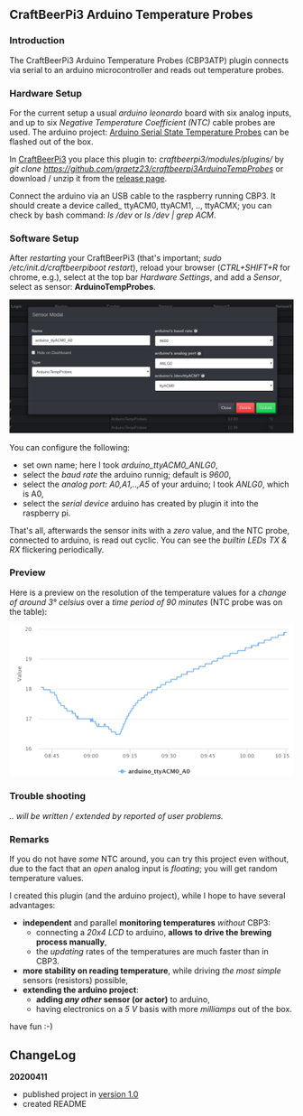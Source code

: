 ## CraftBeerPi3 Arduino Temperature Probes

### Introduction

The CraftBeerPi3 Arduino Temperature Probes (CBP3ATP) plugin connects via serial to an arduino microcontroller and reads out temperature probes.

### Hardware Setup

For the current setup a usual _arduino leonardo_ board with six analog inputs, and up to six _Negative Temperature Coefficient (NTC)_ cable probes are used. The arduino project: [Arduino Serial State Temperature Probes](https://github.com/graetz23/ArduinoSerialStateTempProbes) can be flashed out of the box.

In [CraftBeerPi3](https://github.com/Manuel83/craftbeerpi3) you place this plugin to: _craftbeerpi3/modules/plugins/_ by *git clone https://github.com/graetz23/craftbeerpi3ArduinoTempProbes* or download / unzip it from the [release page](https://github.com/graetz23/craftbeerpi3ArduinoTempProbes/releases).  

Connect the arduino via an USB cable to the raspberry running CBP3. It should create a device called_ ttyACM0, ttyACM1, .., ttyACMX; you can check by bash command: _ls /dev_ or _ls /dev | grep ACM_.

### Software Setup

After _restarting_ your CraftBeerPi3 (that's important; _sudo /etc/init.d/craftbeerpiboot restart_), reload your browser (_CTRL+SHIFT+R_ for chrome, e.g.), select at the top bar _Hardware Settings_, and add a _Sensor_, select as sensor: **ArduinoTempProbes**.

![ArduinoTempProbes config menu](CBP3ATP_config.png)

You can configure the following:
  - set own name; here I took _arduino_ttyACM0_ANLG0_,
  - select the _baud rate_ the arduino runnig; default is _9600_,
  - select the _analog port: A0,A1,..,A5_ of your arduino; I took _ANLG0_, which is A0,
  - select the _serial device_ arduino has created by plugin it into the raspberry pi.

That's all, afterwards the sensor inits with a _zero_ value, and the NTC probe, connected to arduino, is read out cyclic. You can see the _builtin LEDs TX \& RX_ flickering periodically.

### Preview

Here is a preview on the resolution of the temperature values for a _change of around 3° celsius_ over a _time period of 90 minutes_ (NTC probe was on the table):

![ArduinoTempProbes config menu](CBP3ATP_resolution.png)

### Trouble shooting
_.. will be written / extended by reported of user problems._

### Remarks
If you do not have _some_ NTC around, you can try this project even without, due to the fact that an _open_ analog input is _floating_; you will get random temperature values.

I created this plugin (and the arduino project), while I hope to have several advantages:
  - **independent** and parallel **monitoring temperatures** _without_ CBP3:
    - connecting a _20x4 LCD_ to arduino, **allows to drive the brewing process manually**,
    - the _updating_ rates of the temperatures are much faster than in CBP3.
  - **more stability on reading temperature**, while driving _the most simple_ sensors (resistors) possible,
  - **extending the arduino project**:
    - **adding _any other_ sensor (or actor)** to arduino,
    - having electronics on a _5 V_ basis with more _milliamps_ out of the box.

have fun :-)

## ChangeLog

**20200411**
  - published project in [version 1.0](https://github.com/graetz23/craftbeerpi3ArduinoTempProbes/releases)
  - created README
